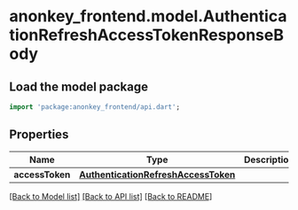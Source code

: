 # anonkey_frontend.model.AuthenticationRefreshAccessTokenResponseBody

## Load the model package

```dart
import 'package:anonkey_frontend/api.dart';
```

## Properties

 Name            | Type                                                                        | Description | Notes      
-----------------|-----------------------------------------------------------------------------|-------------|------------
 **accessToken** | [**AuthenticationRefreshAccessToken**](AuthenticationRefreshAccessToken.md) |             | [optional] 

[[Back to Model list]](../README.md#documentation-for-models) [[Back to API list]](../README.md#documentation-for-api-endpoints) [[Back to README]](../README.md)


